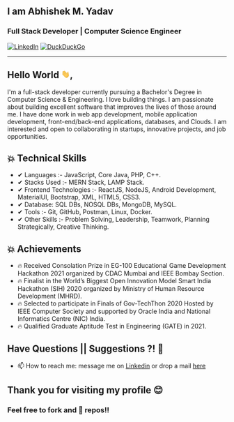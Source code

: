 ## I am  Abhishek M. Yadav 
### Full Stack Developer | Computer Science Engineer
[![LinkedIn](https://img.shields.io/badge/-AbhishekYadav-blue?style=social&logo=Linkedin&logoColor=blue&link=https://www.linkedin.com/in/a6h15hek)](https://www.linkedin.com/in/a6h15hek/) 
[![DuckDuckGo](https://img.shields.io/badge/-abhishekyadav@duck.com-c14438?style=social&logo=DuckDuckGo&logoColor=red&link=mailto:abhishekyadav@duck.com)](mailto:abhishekyadav@duck.com)

---
## Hello World <img src="https://raw.githubusercontent.com/a6h15hek/a6h15hek/master/gifs/Hii.gif" width="20px">,
I'm a full-stack developer currently pursuing a Bachelor's Degree in Computer Science & Engineering. I love building things. I am passionate about building excellent software that improves the lives of those around me. I have done work in web app development, mobile application development, front-end/back-end applications, databases, and Clouds. I am interested and open to collaborating in startups, innovative projects, and job opportunities.


## 💥 Technical Skills
- ✔  Languages :- JavaScript, Core Java, PHP, C++.
- ✔  Stacks Used :- MERN Stack, LAMP Stack.
- ✔  Frontend Technologies :- ReactJS, NodeJS, Android Development, MaterialUI, Bootstrap, XML, HTML5, CSS3.
- ✔  Database: SQL DBs, NOSQL DBs, MongoDB, MySQL.
- ✔  Tools :- Git, GitHub, Postman, Linux, Docker.
- ✔  Other Skills :- Problem Solving, Leadership, Teamwork, Planning Strategically, Creative Thinking.

## 💥 Achievements
- 🔥 Received Consolation Prize in EG-100 Educational Game Development Hackathon 2021 organized by CDAC Mumbai and IEEE Bombay Section. 
- 🔥 Finalist in the World’s Biggest Open Innovation Model Smart India Hackathon (SIH) 2020 organized by Ministry of Human Resource Development (MHRD).
- 🔥 Selected to participate in Finals of Gov-TechThon 2020 Hosted by IEEE Computer Society and supported by Oracle India and National Informatics Centre (NIC) India. 
- 🔥 Qualified Graduate Aptitude Test in Engineering (GATE) in 2021. 


## Have Questions || Suggestions ?! 🤔
- 📫 How to reach me: message me on [Linkedin](https://www.linkedin.com/in/a6h15hek/) or drop a mail [here](mailto:abhishekyadav@duck.com)

## Thank you for visiting my profile 😊
### Feel free to fork and 🌟 repos!!